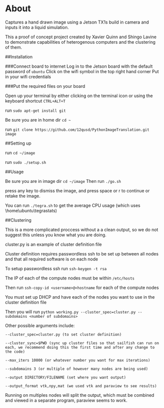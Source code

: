 # About
Captures a hand drawn image using a Jetson TX1s build in camera and inputs it into a liquid simulation.

This a proof of concept project created by Xavier Quinn and Shingo Lavine to demonstrate capabilities of heterogenous computers and the clustering of them.

##Installation

###Connect board to internet
Log in to the Jetson board with the default password of `ubuntu`
Click on the wifi symbol in the top right hand corner
Put in your wifi credentials


###Put the required files on your board

Open up your terminal by either clicking on the terminal icon or using the keyboard shortcut `CTRL+ALT+T`

run `sudo apt-get install git`

Be sure you are in home dir `cd ~`

run `git clone https://github.com/12qusd/PythonImageTranslation.git image`

##Setting up

run `cd ~/image`

run `sudo ./setup.sh`

##Usage

Be sure you are in image dir `cd ~/image`
Then run `./go.sh`

press any key to dismiss the image, and press space or r to continue or retake the image.

You can run `./tegra.sh` to get the average CPU usage (which uses \home\ubuntu\tegrastats)

##Clustering

This is a more complicated proccess without a a clean output, so we do not suggest this unless you know what you are doing.

cluster.py is an example of cluster definition file

Cluster definition requires passwordless ssh to be set up between all nodes and that all required software is on each node

To setup passwordless ssh run `ssh-keygen -t rsa`

The IP of each of the compute nodes must be within `/etc/hosts`

Then run `ssh-copy-id <username>@<hostname` for each of the compute nodes


You must set up DHCP and have each of the nodes you want to use in the cluster definition file

Then you will run `python working.py --cluster_spec=cluster.py --subdomains <number of subdomains>`

Other possible arguments include:

`--cluster_spec=cluster.py (to set cluster definition)`

`--cluster_sync=$PWD (sync up cluster files so that sailfish can run on each, we recommend doing this the first time and after any change to the code)`

`--max_iters 10000 (or whatever number you want for max iterations)`

`--subdomains 3 (or multiple of however many nodes are being used)`

`--output DIRECTORY/FILENAME (set where you want output)`

`--output_format vtk,npy,mat (we used vtk and paraview to see results)`


Running on multiples nodes will split the output, which must be combined and viewed in a separate program, paraview seems to work.
